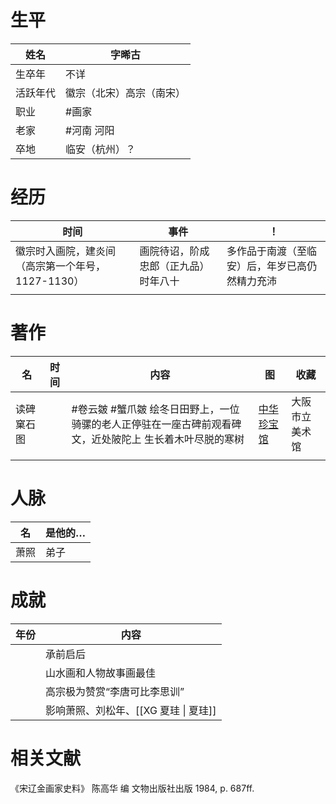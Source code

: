 # 生平
| 姓名     | 字晞古                   |
| -------- | ------------------------ |
| 生卒年   | 不详                     |
| 活跃年代 | 徽宗（北宋）高宗（南宋） |
| 职业     |   #画家                        |
| 老家     | #河南 河阳               |
| 卒地     |   临安（杭州）？                       |
                    
# 经历
| 时间                                              | 事件                                  | ！                                   |
| ------------------------------------------------- | ------------------------------------- | ------------------------------------ |
| 徽宗时入画院，建炎间（高宗第一个年号，1127-1130） | 画院待诏，阶成忠郎（正九品） 时年八十 | 多作品于南渡（至临安）后，年岁已高仍然精力充沛 |
|                                                   |                                       |                                      |
# 著作

| 名               | 时间 | 内容                                                                                                    | 图                                                                  | 收藏           |
| ---------------- | ---- | ------------------------------------------------------------------------------------------------------- | ------------------------------------------------------------------- | -------------- |
| 读碑窠石图 |     | #卷云皴 #蟹爪皴 绘冬日田野上，一位骑骡的老人正停驻在一座古碑前观看碑文，近处陂陀上 生长着木叶尽脱的寒树 | [中华珍宝馆](http://g2.ltfc.net/view/SUHA/61607b6c080d6c7680604214) | 大阪市立美术馆 |
|                  |      |                                                                                                         |                                                                     |                |
# 人脉
| 名   | 是他的… |
| ---- | ------- |
| 萧照 | 弟子        |


# 成就
| 年份 | 内容                         |
| ---- | ---------------------------- |
|      | 承前启后                     |
|      | 山水画和人物故事画最佳       |
|      | 高宗极为赞赏“李唐可比李思训” |
|      | 影响萧照、刘松年、[[XG 夏珪 \| 夏珪]]                           |

# 相关文献
《宋辽金画家史料》 陈高华 编 文物出版社出版 1984, p. 687ff.
